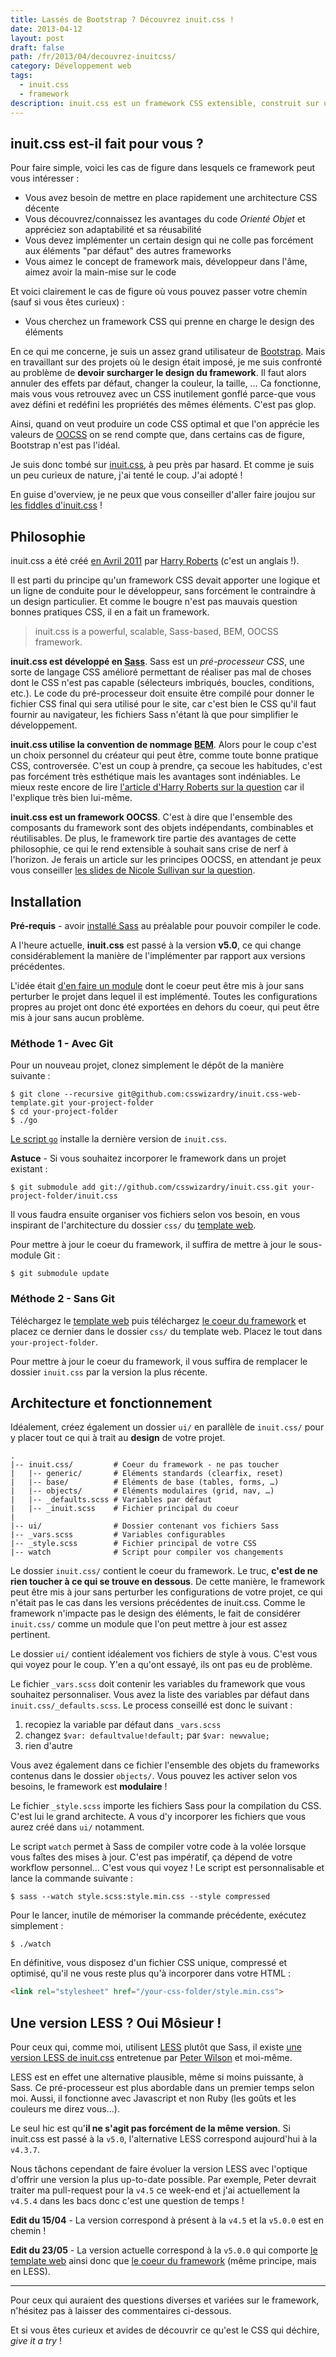 ```yaml
---
title: Lassés de Bootstrap ? Découvrez inuit.css !
date: 2013-04-12
layout: post
draft: false
path: /fr/2013/04/decouvrez-inuitcss/
category: Développement web
tags:
  - inuit.css
  - framework
description: inuit.css est un framework CSS extensible, construit sur un ensemble de bonnes pratiques CSS et qui n'impose pas de design prédéfini.
---
```


## inuit.css est-il fait pour vous ?

Pour faire simple, voici les cas de figure dans lesquels ce framework peut vous intéresser :

* Vous avez besoin de mettre en place rapidement une architecture CSS décente
* Vous découvrez/connaissez les avantages du code _Orienté Objet_ et appréciez son adaptabilité et sa réusabilité
* Vous devez implémenter un certain design qui ne colle pas forcément aux éléments "par défaut" des autres frameworks
* Vous aimez le concept de framework mais, développeur dans l'âme, aimez avoir la main-mise sur le code

Et voici clairement le cas de figure où vous pouvez passer votre chemin (sauf si vous êtes curieux) :

* Vous cherchez un framework CSS qui prenne en charge le design des éléments

En ce qui me concerne, je suis un assez grand utilisateur de [Bootstrap](http://twitter.github.io/bootstrap/). Mais en travaillant sur des projets où le design était imposé, je me suis confronté au problème de **devoir surcharger le design du framework**. Il faut alors annuler des effets par défaut, changer la couleur, la taille, … Ca fonctionne, mais vous vous retrouvez avec un CSS inutilement gonflé parce-que vous avez défini et redéfini les propriétés des mêmes éléments. C'est pas glop.

Ainsi, quand on veut produire un code CSS optimal et que l'on apprécie les valeurs de [OOCSS](http://coding.smashingmagazine.com/2011/12/12/an-introduction-to-object-oriented-css-oocss/) on se rend compte que, dans certains cas de figure, Bootstrap n'est pas l'idéal.

Je suis donc tombé sur [inuit.css](http://inuitcss.com), à peu près par hasard. Et comme je suis un peu curieux de nature, j'ai tenté le coup. J'ai adopté !

En guise d'overview, je ne peux que vous conseiller d'aller faire joujou sur [les fiddles d'inuit.css](http://jsfiddle.net/user/inuitcss/fiddles/) !

## Philosophie

inuit.css a été créé [en Avril 2011](http://csswizardry.com/2011/06/what-is-inuit-css/) par [Harry Roberts](http://csswizardry.com/about/) (c'est un anglais !).

Il est parti du principe qu'un framework CSS devait apporter une logique et un ligne de conduite pour le développeur, sans forcément le contraindre à un design particulier. Et comme le bougre n'est pas mauvais question bonnes pratiques CSS, il en a fait un framework.

> inuit.css is a powerful, scalable, Sass-based, BEM, OOCSS framework.

**inuit.css est développé en [Sass](http://sass-lang.com/)**. Sass est un _pré-processeur CSS_, une sorte de langage CSS amélioré permettant de réaliser pas mal de choses dont le CSS n'est pas capable (sélecteurs imbriqués, boucles, conditions, etc.). Le code du pré-processeur doit ensuite être compilé pour donner le fichier CSS final qui sera utilisé pour le site, car c'est bien le CSS qu'il faut fournir au navigateur, les fichiers Sass n'étant là que pour simplifier le développement.

**inuit.css utilise la convention de nommage [BEM](http://bem.info/method/definitions/)**. Alors pour le coup c'est un choix personnel du créateur qui peut être, comme toute bonne pratique CSS, controversée. C'est un coup à prendre, ça secoue les habitudes, c'est pas forcément très esthétique mais les avantages sont indéniables. Le mieux reste encore de lire [l'article d'Harry Roberts sur la question](http://csswizardry.com/2013/01/mindbemding-getting-your-head-round-bem-syntax/) car il l'explique très bien lui-même.

**inuit.css est un framework OOCSS**. C'est à dire que l'ensemble des composants du framework sont des objets indépendants, combinables et réutilisables. De plus, le framework tire partie des avantages de cette philosophie, ce qui le rend extensible à souhait sans crise de nerf à l'horizon. Je ferais un article sur les principes OOCSS, en attendant je peux vous conseiller [les slides de Nicole Sullivan sur la question](http://fr.slideshare.net/stubbornella/the-cascade-grids-headings-and-selectors-from-an-oocss-perspective-ajax-experience-2009).

## Installation

<strong>Pré-requis</strong> - avoir <a href="http://sass-lang.com/tutorial.html">installé Sass</a> au préalable pour pouvoir compiler le code.

A l'heure actuelle, **inuit.css** est passé à la version **v5.0**, ce qui change considérablement la manière de l'implémenter par rapport aux versions précédentes.

L'idée était [d'en faire un module](http://inuitcss.com/2013/03/inuit-css-v5.0/) dont le coeur peut être mis à jour sans perturber le projet dans lequel il est implémenté. Toutes les configurations propres au projet ont donc été exportées en dehors du coeur, qui peut être mis à jour sans aucun problème.

### Méthode 1 - Avec Git

Pour un nouveau projet, clonez simplement le dépôt de la manière suivante :

```
$ git clone --recursive git@github.com:csswizardry/inuit.css-web-template.git your-project-folder
$ cd your-project-folder
$ ./go
```

[Le script `go`](https://github.com/csswizardry/inuit.css-web-template/blob/master/go) installe la dernière version de `inuit.css`.

<strong>Astuce</strong> - Si vous souhaitez incorporer le framework dans un projet existant :

```
$ git submodule add git://github.com/csswizardry/inuit.css.git your-project-folder/inuit.css
```

Il vous faudra ensuite organiser vos fichiers selon vos besoin, en vous inspirant de l'architecture du dossier <code>css/</code> du <a href="https://github.com/csswizardry/inuit.css-web-template/tree/master/css">template web</a>.

Pour mettre à jour le coeur du framework, il suffira de mettre à jour le sous-module Git :

```
$ git submodule update
```

### Méthode 2 - Sans Git

Téléchargez le [template web](https://github.com/csswizardry/inuit.css-web-template/) puis téléchargez [le coeur du framework](https://github.com/csswizardry/inuit.css) et placez ce dernier dans le dossier `css/` du template web. Placez le tout dans `your-project-folder`.

Pour mettre à jour le coeur du framework, il vous suffira de remplacer le dossier `inuit.css` par la version la plus récente.

## Architecture et fonctionnement

Idéalement, créez également un dossier `ui/` en parallèle de `inuit.css/` pour y placer tout ce qui à trait au **design** de votre projet.

```
.
|-- inuit.css/         # Coeur du framework - ne pas toucher
|   |-- generic/       # Eléments standards (clearfix, reset)
|   |-- base/          # Eléments de base (tables, forms, …)
|   |-- objects/       # Eléments modulaires (grid, nav, …)
|   |-- _defaults.scss # Variables par défaut
|   |-- _inuit.scss    # Fichier principal du coeur
|
|-- ui/                # Dossier contenant vos fichiers Sass
|-- _vars.scss         # Variables configurables
|-- _style.scss        # Fichier principal de votre CSS
|-- watch              # Script pour compiler vos changements
```

Le dossier `inuit.css/` contient le coeur du framework. Le truc, **c'est de ne rien toucher à ce qui se trouve en dessous**. De cette manière, le framework peut être mis à jour sans perturber les configurations de votre projet, ce qui n'était pas le cas dans les versions précédentes de inuit.css. Comme le framework n'impacte pas le design des éléments, le fait de considérer `inuit.css/` comme un module que l'on peut mettre à jour est assez pertinent.

Le dossier `ui/` contient idéalement vos fichiers de style à vous. C'est vous qui voyez pour le coup. Y'en a qu'ont essayé, ils ont pas eu de problème.

Le fichier `_vars.scss` doit contenir les variables du framework que vous souhaitez personnaliser. Vous avez la liste des variables par défaut dans `inuit.css/_defaults.scss`. Le process conseillé est donc le suivant :

1. recopiez la variable par défaut dans `_vars.scss`
2. changez `$var: defaultvalue!default;` par `$var: newvalue;`
3. rien d'autre

Vous avez également dans ce fichier l'ensemble des objets du frameworks contenus dans le dossier `objects/`. Vous pouvez les activer selon vos besoins, le framework est **modulaire** !

Le fichier `_style.scss` importe les fichiers Sass pour la compilation du CSS. C'est lui le grand architecte. A vous d'y incorporer les fichiers que vous aurez créé dans `ui/` notamment.

Le script `watch` permet à Sass de compiler votre code à la volée lorsque vous faîtes des mises à jour. C'est pas impératif, ça dépend de votre workflow personnel… C'est vous qui voyez ! Le script est personnalisable et lance la commande suivante :

```
$ sass --watch style.scss:style.min.css --style compressed
```

Pour le lancer, inutile de mémoriser la commande précédente, exécutez simplement :

```
$ ./watch
```

En définitive, vous disposez d'un fichier CSS unique, compressé et optimisé, qu'il ne vous reste plus qu'à incorporer dans votre HTML :

```html
<link rel="stylesheet" href="/your-css-folder/style.min.css">
```

## Une version LESS ? Oui Môsieur !

Pour ceux qui, comme moi, utilisent [LESS](http://lesscss.org/) plutôt que Sass, il existe [une version LESS de inuit.css](https://github.com/peterwilsoncc/inuit.css) entretenue par [Peter Wilson](http://twitter.com/pwcc) et moi-même.

LESS est en effet une alternative plausible, même si moins puissante, à Sass. Ce pré-processeur est plus abordable dans un premier temps selon moi. Aussi, il fonctionne avec Javascript et non Ruby (les goûts et les couleurs me direz vous…).

Le seul hic est qu'**il ne s'agit pas forcément de la même version**. Si inuit.css est passé à la `v5.0`, l'alternative LESS correspond aujourd'hui à la `v4.3.7`.

Nous tâchons cependant de faire évoluer la version LESS avec l'optique d'offrir une version la plus up-to-date possible. Par exemple, Peter devrait traiter ma pull-request pour la `v4.5` ce week-end et j'ai actuellement la `v4.5.4` dans les bacs donc c'est une question de temps !

<strong>Edit du 15/04</strong> - La version correspond à présent à la <code>v4.5</code> et la <code>v5.0.0</code> est en chemin !

<strong>Edit du 23/05</strong> - La version actuelle correspond à la <code>v5.0.0</code> qui comporte <a href="https://github.com/nicoespeon/inuit.css-web-template">le template web</a> ainsi donc que <a href="https://github.com/peterwilsoncc/inuit.css">le coeur du framework</a> (même principe, mais en LESS).

---

Pour ceux qui auraient des questions diverses et variées sur le framework, n'hésitez pas à laisser des commentaires ci-dessous.

Et si vous êtes curieux et avides de découvrir ce qu'est le CSS qui déchire, *give it a try* !
